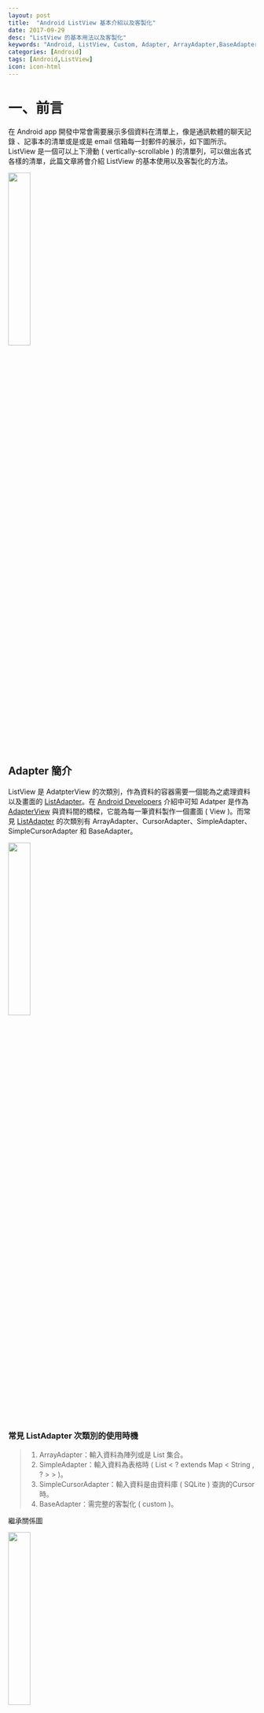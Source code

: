 ```yaml
---
layout: post
title:  "Android ListView 基本介紹以及客製化"
date: 2017-09-29
desc: "ListView 的基本用法以及客製化"
keywords: "Android, ListView, Custom, Adapter, ArrayAdapter,BaseAdapter"
categories: [Android]
tags: [Android,ListView]
icon: icon-html
---
```


# 一、前言
在 Android app 開發中常會需要展示多個資料在清單上，像是通訊軟體的聊天記錄
、記事本的清單或是或是 email 信箱每一封郵件的展示，如下圖所示。ListView 是一個可以上下滑動 ( vertically-scrollable ) 的清單列，可以做出各式各樣的清單，此篇文章將會介紹 ListView 的基本使用以及客製化的方法。

<img src="{{ site.img_path }}/20170929/基本ListView.png" width="30%">

## Adapter 簡介
ListView 是 AdatpterView 的次類別，作為資料的容器需要一個能為之處理資料以及畫面的 [ListAdapter](https://developer.android.com/reference/android/widget/ListAdapter.html)。在 [Android Developers](https://developer.android.com/reference/android/widget/Adapter.html) 介紹中可知 Adatper 是作為 [AdapterView](https://developer.android.com/reference/android/widget/AdapterView.html) 與資料間的橋樑，它能為每一筆資料製作一個畫面 ( View )。而常見 [ListAdapter](https://developer.android.com/reference/android/widget/ListAdapter.html) 的次類別有 ArrayAdapter、CursorAdapter、SimpleAdapter、SimpleCursorAdapter 和 BaseAdapter。

<img src="{{ site.img_path }}/20170929/AdpLVD.png" width="30%">

### 常見 ListAdapter 次類別的使用時機

>1. ArrayAdapter：輸入資料為陣列或是 List 集合。
>2. SimpleAdapter：輸入資料為表格時 ( List < ? extends Map < String , ? > > )。
>3. SimpleCursorAdapter：輸入資料是由資料庫 ( SQLite ) 查詢的Cursor時。
>4. BaseAdapter：需完整的客製化 ( custom )。

繼承關係圖

<img src="{{ site.img_path }}/20170929/AdSt.png" width="30%">

---------------------------------------

# 二、基本使用方法介紹

## 將資料放入 Adapter
以 ArrayAdapter 為例，利用字串陣列作為資料來源的的宣告如下
```java
ArrayAdapter adapter = new ArrayAdapter(this,
            android.R.layout.simple_list_item_1,str);
```
引用的參數如下
1. 應用程式 Context context ( 程式碼中的 this )
2. 版面配置 int resource ( 程式碼中的 android.R.layout.simple_list_item_1 )
3. 陣列 T[] objects ( 程式碼中的 str )

ArrayAdapter 還有其他建構子，詳細資料請參考[官方網站](https://developer.android.com/reference/android/widget/ArrayAdapter.html?hl=zh-tw)

接著呼叫 `setAdatper(ListAdatper adapter)`
```java
ListView listView =(ListView)findViewById(R.id.listview1);
listView.setAdapter(adapter);
```

## 點擊事件處理

回應 AdapterView 所點擊的項目方式是實作
```java
private AdapterView.OnItemClickListener onItemClickListener=new AdapterView.OnItemClickListener(){
    @Override
    public void onItemClick(AdapterView parent, View v, int position, long id) {
        // Do something in response to the click
    }
};
```

接著呼叫 `setOnItemClickListener(AdapterView.OnItemClickListener onItemClickListener)`
```java
listView.setOnItemClickListener(onItemClickListener);
```

---------------------------------------

# 三、範例
## ListView 的基本使用方法：以 ArrayAdapter 為範例 

ArrayAdapter 的資料元陣列，此類別再創造一個畫面 ( View ) 時會對陣列的每一個元素呼叫 toString()，並將其結果放置到 TextView 中。

以下為 activity_main.xml

```xml
<?xml version="1.0" encoding="utf-8"?>
<android.support.constraint.ConstraintLayout xmlns:android="http://schemas.android.com/apk/res/android"
    xmlns:app="http://schemas.android.com/apk/res-auto"
    xmlns:tools="http://schemas.android.com/tools"
    android:layout_width="match_parent"
    android:layout_height="match_parent"
    tools:context="com.example.sarah.testlistview.MainActivity">

    <ListView
        android:layout_width="match_parent"
        android:layout_height="match_parent"
        android:id="@+id/listview1"
        />
</android.support.constraint.ConstraintLayout>
```

以下為 MainActivity.java

```java
package com.example.sarah.testlistview;

import android.support.v7.app.AppCompatActivity;
import android.os.Bundle;
import android.view.View;
import android.widget.AbsListView;
import android.widget.AdapterView;
import android.widget.ArrayAdapter;
import android.widget.ListView;
import android.widget.Toast;

public class MainActivity extends AppCompatActivity {

    String[]str={"test1","test2","test3","test4"};
    @Override
    protected void onCreate(Bundle savedInstanceState) {
        super.onCreate(savedInstanceState);
        setContentView(R.layout.activity_main);

        ListView listView =(ListView)findViewById(R.id.listview1);
        ArrayAdapter adapter = new ArrayAdapter(this,android.R.layout.simple_list_item_1,str);
        listView.setAdapter(adapter);
        listView.setOnItemClickListener(onItemClickListener);
    }

    private AdapterView.OnItemClickListener onItemClickListener=new AdapterView.OnItemClickListener(){
        @Override
        public void onItemClick(AdapterView<?> adapterView, View view, int i, long l) {
            Toast.makeText(MainActivity.this,"點選第 "+(i +1) +" 個 \n內容："+str[i], Toast.LENGTH_SHORT).show();
        }
    };
}
```
上述程式碼中 ListView 所使用 item 的 layout ( android.R.layout.simple_list_item_1 ) 是 android 所提供的內建 layout。其他官方提供的 layout 有 simple_list_item_checked、
simple_list_item_multiple_choice 和 simple_list_item_single_choice，使用者可自行更改嘗試執行結果。


在[官方網站](https://developer.android.com/reference/android/widget/ArrayAdapter.html)中提到若要使用ListView搭配ArrayAdapter建議改用RecyclerView類別，因為此類別有更好的表現。

## 客製化 ListView：以 BaseAdapter 為範例

BaseAdapter 是一個可以使用在 ListView 或是 Spinner 的基礎抽象類別，使用時機是在一個 item ( Data row ) 有多個 View 要呈現時，例如在一個 item 放 Image、Buttom 和 TextView。BaseAdapter 的使用上有極大的彈性，其客製化的使用上比基本使用多了兩個步驟：
>1. 建立每一個 item 的 layout ( 可參看下面 list_item 的程式碼 )
>2. BaseAdapter 的實作 ( 可參看 MyBaseAdapter.java 程式碼 )

此範例中放入兩個 TextView，每個 item 都能呈現兩個文字資料。
以下為 list_item.xml
```xml
<?xml version="1.0" encoding="utf-8"?>
<LinearLayout xmlns:android="http://schemas.android.com/apk/res/android"
    android:layout_width="match_parent"
    android:layout_height="match_parent">

    <TextView
        android:id="@+id/textView"
        android:layout_width="wrap_content"
        android:layout_height="wrap_content"
        android:layout_weight="1"
        android:text="TextView" />

    <TextView
        android:id="@+id/textView2"
        android:layout_width="wrap_content"
        android:layout_height="wrap_content"
        android:layout_weight="4"
        android:text="TextView" />
</LinearLayout>
```
繼承 BaseAdapter 抽象類別需要實作四個方法，如下
```java
public class MyBaseAdapter extends BaseAdapter {

    //  取得集合的大小
    @Override
    public int getCount() {
        return 0;
    }

    // 透過索引取得 item ( 某一列 ) 的內容
    @Override
    public Object getItem(int i) {
        return null;
    }

    // 取得 item ( 某一列 ) 的 ID
    @Override
    public long getItemId(int i) {
        return 0;
    }

    // 取得 item ( 某一列 ) 的畫面 ( View )
    @Override
    public View getView(int i, View view, ViewGroup viewGroup) {
        return null;
    }
}

```

此段的解說重點將放在 getView 方法上。在滑動 ListView 時， ListView 中的某一列 ( item ) 超出手機螢幕畫面時會呼叫 getView 方法。為了不浪費系統資源必須先判斷畫面是否已經存在，若已存在則不須建立新的畫面，若不存在再去建立新的畫面。
以下為 MyBaseAdapter.java
```java
package com.example.sarah.testlistview;

import android.content.Context;
import android.view.LayoutInflater;
import android.view.View;
import android.view.ViewGroup;
import android.widget.BaseAdapter;
import android.widget.TextView;
import java.util.ArrayList;

/**
 * Created by sarah on 2017/9/27.
 */

public class MyBaseAdapter extends BaseAdapter {

    private Context context;
    private LayoutInflater li;
    private ArrayList<String[]> data;

    public MyBaseAdapter(Context context, ArrayList data){
        this.context = context;
        this.data = data;
        this.li = LayoutInflater.from(this.context);
    }

    @Override
    public int getCount() {
        return data.size();
    }

    @Override
    public Object getItem(int i) {
        return data.get(i);
    }

    @Override
    public long getItemId(int i) {
        Object obj = data.get(i);
        return data.indexOf(obj);
    }

    private static class ViewHolder{
        TextView data;
        TextView entertainment;
    }

    @Override
    public View getView(int i, View view, ViewGroup viewGroup) {
        ViewHolder holder;
        if(view == null){
            view = li.inflate(R.layout.list_item,viewGroup,false);
            holder = new ViewHolder();
            holder.data = (TextView)view.findViewById(R.id.textView);
            holder.entertainment=(TextView)view.findViewById(R.id.textView2);
            view.setTag(holder);
        }else{
            holder = (ViewHolder)view.getTag();
        }
        holder.data.setText(data.get(i)[0]);
        holder.entertainment.setText(data.get(i)[1]);
        return view;
    }
}

```

剩下的部分跟ListView的基本使用方法是同一個概念。
以下為 activity_main.xml
```xml
<?xml version="1.0" encoding="utf-8"?>
<android.support.constraint.ConstraintLayout xmlns:android="http://schemas.android.com/apk/res/android"
    xmlns:app="http://schemas.android.com/apk/res-auto"
    xmlns:tools="http://schemas.android.com/tools"
    android:layout_width="match_parent"
    android:layout_height="match_parent"
    tools:context="com.example.sarah.testlistview.MainActivity">

    <ListView
        android:id="@+id/listview1"
        android:layout_width="368dp"
        android:layout_height="495dp"
        android:layout_marginRight="8dp"
        app:layout_constraintRight_toRightOf="parent"
        android:layout_marginLeft="8dp"
        app:layout_constraintLeft_toLeftOf="parent"
        app:layout_constraintBottom_toBottomOf="parent"
        android:layout_marginBottom="8dp"
        app:layout_constraintTop_toTopOf="parent"
        android:layout_marginTop="8dp" />
</android.support.constraint.ConstraintLayout>
```

以下為 MainActivity.java
```java
package com.example.sarah.testlistview;

import android.os.Bundle;
import android.support.v7.app.AppCompatActivity;
import android.view.View;
import android.widget.AdapterView;
import android.widget.ListView;
import android.widget.Toast;

import java.util.ArrayList;

public class MainActivity extends AppCompatActivity {

    private ListView ls;
    ArrayList<String[]> data;
    @Override
    protected void onCreate(Bundle savedInstanceState) {
        super.onCreate(savedInstanceState);
        setContentView(R.layout.activity_main);

        ls = (ListView) findViewById(R.id.listview1);

        data = new ArrayList();

        String [][] datas = { {"星期一","吃飯睡覺打東東"},
                {"星期二","買書爬山好幸福"},
                {"星期三","聊天打屁發神經"},
                {"星期四","讀書放空真好笑"},
                {"星期五","悠哉悠哉寫程式"},
                {"星期六","跑步休息真愜意"},
                {"星期日","開開心心去郊遊"}};

        for(int i =0;i<datas.length;i++){
            data.add(datas[i]);
        }

        MyBaseAdapter mba = new MyBaseAdapter(this,data);

        ls.setAdapter(mba);
        ls.setOnItemClickListener(onItemClickListener);

    }
    private AdapterView.OnItemClickListener onItemClickListener=new AdapterView.OnItemClickListener(){
        @Override
        public void onItemClick(AdapterView<?> adapterView, View view, int i, long l) {
            StringBuilder completeData = new StringBuilder();
            for(int j=0;j<data.get(i).length;j++)
                completeData.append(data.get(i)[j]);
            Toast.makeText(MainActivity.this,"點選第 "+(i +1) +" 個 \n內容："+completeData.toString(), Toast.LENGTH_SHORT).show();
        }
    };
}
```

<a href="https://github.com/foolcodefun/-Android-TestListView/tree/master/TestListview">客製化 ListView 專案連結</a>

相關文章

* [Android ListView Tutorial](https://www.raywenderlich.com/124438/android-listview-tutorial)
* [Using lists in Android wth ListView - Tutorial](http://www.vogella.com/tutorials/AndroidListView/article.html#androidlists_overview)
* [Android开发：ListView、AdapterView、RecyclerView全面解析](http://www.jianshu.com/p/4e8e4fd13cf7)

